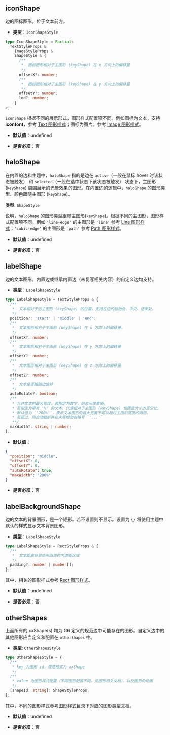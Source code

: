## iconShape

边的图标图形，位于文本前方。

- **类型**：`IconShapeStyle`

```typescript
type IconShapeStyle = Partial<
  TextStyleProps &
    ImageStyleProps &
    ShapeStyle & {
      /**
       *  图标图形相对于主图形 (keyShape) 在 x 方向上的偏移量
       */
      offsetX?: number;
      /**
       *  图标图形相对于主图形 (keyShape) 在 y 方向上的偏移量
       */
      offsetY?: number;
      lod?: number;
    }
>;
```

`iconShape` 根据不同的展示形式，图形样式配置项不同。例如图标为文本，支持 **iconfont**，参考 [Text 图形样式](../../shape/TextStyleProps.zh.md)；图标为图片。参考 [Image 图形样式](../../shape/ImageStyleProps.zh.md)。

- **默认值**：undefined

- **是否必须**：否

## haloShape

在内置的边和主题中，`haloShape` 指的是边在 `active`（一般在鼠标 hover 时该状态被触发） 和 `selected`（一般在选中状态下该状态被触发） 状态下，主图形 (`keyShape`) 周围展示的光晕效果的图形。在内置边的逻辑中，`haloShape` 的图形类型、颜色跟随主图形 (`keyShape`)。

**类型**: `ShapeStyle`

说明，`haloShape` 的图形类型跟随主图形(`keyShape`)。根据不同的主图形，图形样式配置项不同。例如 `'line-edge'` 的主图形是 `'line'` 参考 [Line 图形样式](../shape/LineStyleProps.zh.md)；`'cubic-edge'` 的主图形是 `'path'` 参考 [Path 图形样式](../shape/PathStyleProps.zh.md)。

- **默认值**：undefined

- **是否必须**：否

## labelShape

边的文本图形，内置边或继承内置边（未复写相关内容）的自定义边均支持。

- **类型**：`LabelShapeStyle`

```typescript
type LabelShapeStyle = TextStyleProps & {
  /**
   *  文本相对于边主图形 (keyShape) 的位置，支持在边的起始处、中央、结束处。
   */
  position?: 'start' | 'middle' | 'end';
  /**
   *  文本图形相对于主图形 (keyShape) 在 x 方向上的偏移量。
   */
  offsetX?: number;
  /**
   *  文本图形相对于主图形 (keyShape) 在 y 方向上的偏移量
   */
  offsetY?: number;
  /**
   *  文本图形相对于主图形 (keyShape) 在 z 方向上的偏移量
   */
  offsetZ?: number;
  /**
   *  文本是否跟随边旋转
   */
  autoRotate?: boolean;
  /**
   * 允许文本的最大宽度，若指定为数字，则表示像素值。
   * 若指定为带有 '%' 的文本，代表相对于主图形 (keyShape) 包围盒大小的百分比。
   * 默认值为 `'200%'`，表示文本图形的最大宽度不可以超过主图形宽度的两倍。
   * 若超过，则自动截断并在末尾增加省略号 `'...'`
   **/
  maxWidth?: string | number;
};
```

- **默认值**：

```json
{
  "position": "middle",
  "offsetX": 0,
  "offsetY": 0,
  "autoRotate": true,
  "maxWidth": "200%"
}
```

- **是否必须**：否

## labelBackgroundShape

边的文本的背景图形，是一个矩形。若不设置则不显示。设置为 `{}` 将使用主题中默认的样式显示文本背景图形。

- **类型**：`LabelShapeStyle`

```typescript
type LabelShapeStyle = RectStyleProps & {
  /**
   *  文本距离背景矩形四周的内边距区域
   */
  padding?: number | number[];
};
```

其中，相关的图形样式参考 [Rect 图形样式](../shape/RectStyleProps.zh.md)。

- **默认值**：undefined

- **是否必须**：否

## otherShapes

上面所有的 xxShape(s) 均为 G6 定义的规范边中可能存在的图形。自定义边中的其他图形应当定义和配置在 `otherShapes` 中。

- **类型**: `OtherShapesStyle`

```typescript
type OtherShapesStyle = {
  /**
   * key 为图形 id，规范格式为 xxShape
   */
  /**
   * value 为图形样式配置（不同图形配置不同，见图形相关文档），以及图形的动画
   */
  [shapeId: string]: ShapeStyleProps;
};
```

其中，不同的图形样式参考[图形样式](../shape/BaseStyleProps.zh.md)目录下对应的图形类型文档。

- **默认值**：undefined

- **是否必须**：否
